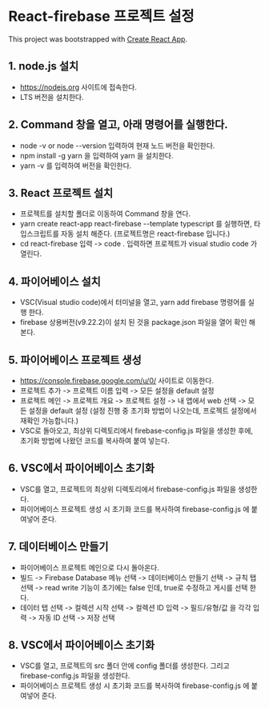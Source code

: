 # React-firebase 프로젝트 설정

This project was bootstrapped with [Create React App](https://github.com/facebook/create-react-app).

## 1. node.js 설치
 - https://nodejs.org 사이트에 접속한다.
 - LTS 버전을 설치한다.

## 2. Command 창을 열고, 아래 명령어를 실행한다.
 - node -v or node --version 입력하여 현재 노드 버전을 확인한다.
 - npm install -g yarn 을 입력하여 yarn 을 설치한다.
 - yarn -v 를 입력하여 버전을 확인한다.

## 3. React 프로젝트 설치
 - 프로젝트를 설치할 폴더로 이동하여 Command 창을 연다.
 - yarn create react-app react-firebase --template typescript 를 실행하면, 타입스크립트를 자동 설치 해준다. (프로젝트명은 react-firebase 입니다.)
 - cd react-firebase 입력 -> code . 입력하면 프로젝트가 visual studio code 가 열린다.

## 4. 파이어베이스 설치
 - VSC(Visual studio code)에서 터미널을 열고, yarn add firebase 명령어를 실행 한다.
 - firebase 상용버전(v9.22.2)이 설치 된 것을 package.json 파일을 열어 확인 해본다.

## 5. 파이어베이스 프로젝트 생성
 - https://console.firebase.google.com/u/0/ 사이트로 이동한다.
 - 프로젝트 추가 -> 프로젝트 이름 입력 -> 모든 설정을 default 설정
 - 프로젝트 메인 -> 프로젝트 개요 -> 프로젝트 설정 -> 내 앱에서 web 선택 -> 모든 설정을 default 설정 (설정 진행 중 초기화 방법이 나오는데, 프로젝트 설정에서 재확인 가능합니다.)
 - VSC로 돌아오고, 최상위 디렉토리에서 firebase-config.js 파일을 생성한 후에, 초기화 방법에 나왔던 코드를 복사하여 붙여 넣는다.

## 6. VSC에서 파이어베이스 초기화
 - VSC를 열고, 프로젝트의 최상위 디렉토리에서 firebase-config.js 파일을 생성한다.
 - 파이어베이스 프로젝트 생성 시 초기화 코드를 복사하여 firebase-config.js 에 붙여넣어 준다.

## 7. 데이터베이스 만들기
 - 파이어베이스 프로젝트 메인으로 다시 돌아온다.
 - 빌드 -> Firebase Database 메뉴 선택 -> 데이터베이스 만들기 선택 -> 규칙 탭 선택 -> read write 기능이 초기에는 false 인데, true로 수정하고 게시를 선택 한다.
 - 데이터 탭 선택 -> 컬렉션 시작 선택 -> 컬렉션 ID 입력 -> 필드/유형/값 을 각각 입력 -> 자동 ID 선택 -> 저장 선택

## 8. VSC에서 파이어베이스 초기화
 - VSC를 열고, 프로젝트의 src 폴더 안에 config 폴더를 생성한다. 그리고 firebase-config.js 파일을 생성한다.
 - 파이어베이스 프로젝트 생성 시 초기화 코드를 복사하여 firebase-config.js 에 붙여넣어 준다.

